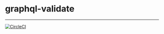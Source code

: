 # graphql-validate

---

[![CircleCI](https://circleci.com/gh/danpalmer/graphql-validate.svg?style=shield&circle-token=d32fd810fb5971ba58aab4072906c4bbf6ff96c1)](https://circleci.com/gh/danpalmer/graphql-validate)

